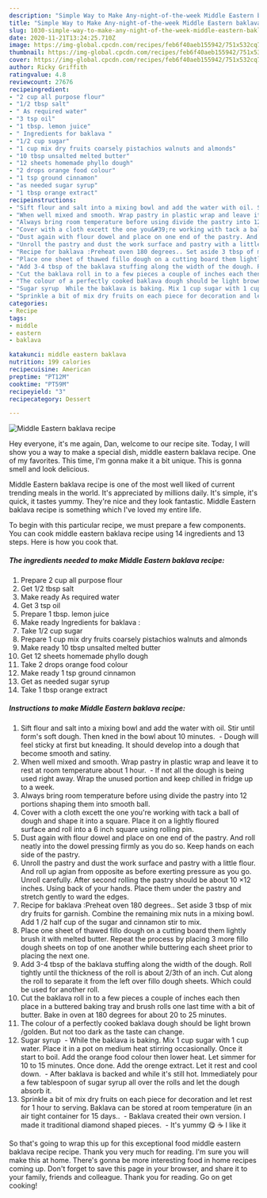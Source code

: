 ```yaml
---
description: "Simple Way to Make Any-night-of-the-week Middle Eastern baklava recipe"
title: "Simple Way to Make Any-night-of-the-week Middle Eastern baklava recipe"
slug: 1030-simple-way-to-make-any-night-of-the-week-middle-eastern-baklava-recipe
date: 2020-11-21T13:24:25.710Z
image: https://img-global.cpcdn.com/recipes/feb6f40aeb155942/751x532cq70/middle-eastern-baklava-recipe-recipe-main-photo.jpg
thumbnail: https://img-global.cpcdn.com/recipes/feb6f40aeb155942/751x532cq70/middle-eastern-baklava-recipe-recipe-main-photo.jpg
cover: https://img-global.cpcdn.com/recipes/feb6f40aeb155942/751x532cq70/middle-eastern-baklava-recipe-recipe-main-photo.jpg
author: Ricky Griffith
ratingvalue: 4.8
reviewcount: 27676
recipeingredient:
- "2 cup all purpose flour"
- "1/2 tbsp salt"
- " As required water"
- "3 tsp oil"
- "1 tbsp. lemon juice"
- " Ingredients for baklava "
- "1/2 cup sugar"
- "1 cup mix dry fruits coarsely pistachios walnuts and almonds"
- "10 tbsp unsalted melted butter"
- "12 sheets homemade phyllo dough"
- "2 drops orange food colour"
- "1 tsp ground cinnamon"
- "as needed sugar syrup"
- "1 tbsp orange extract"
recipeinstructions:
- "Sift flour and salt into a mixing bowl and add the water with oil. Stir until form&#39;s soft dough. Then kned in the bowl about 10 minutes.  Dough will feel sticky at first but kneading. It should develop into a dough that become smooth and satiny."
- "When well mixed and smooth. Wrap pastry in plastic wrap and leave it to rest at room temperature about 1 hour.  If not all the dough is being used right away. Wrap the unused portion and keep chilled in fridge up to a week."
- "Always bring room temperature before using divide the pastry into 12 portions shaping them into smooth ball."
- "Cover with a cloth excett the one you&#39;re working with tack a ball of dough and shape it into a square. Place it on a lightly floured surface and roll into a 6 inch square using rolling pin."
- "Dust again with flour dowel and place on one end of the pastry. And roll neatly into the dowel pressing firmly as you do so. Keep hands on each side of the pastry."
- "Unroll the pastry and dust the work surface and pastry with a little flour. And roll up agian from opposite as before exerting pressure as you go. Unroll carefully. After second rolling the pastry should be about 10 ×12 inches. Using back of your hands. Place them under the pastry and stretch gently to ward the edges."
- "Recipe for baklava :Preheat oven 180 degrees.. Set aside 3 tbsp of mix dry fruits for garnish. Combine the remaining mix nuts in a mixing bowl. Add 1 /2 half cup of the sugar and cinnamon stir to mix."
- "Place one sheet of thawed fillo dough on a cutting board them lightly brush it with melted butter. Repeat the process by placing 3 more fillo dough sheets on top of one another while buttering each sheet prior to placing the next one."
- "Add 3-4 tbsp of the baklava stuffing along the width of the dough. Roll tightly until the thickness of the roll is about 2/3th of an inch. Cut along the roll to separate it from the left over fillo dough sheets. Which could be used for another roll."
- "Cut the baklava roll in to a few pieces a couple of inches each then place in a buttered baking tray and brush rolls one last time with a bit of butter. Bake in oven at 180 degrees for about 20 to 25 minutes."
- "The colour of a perfectly cooked baklava dough should be light brown /golden. But not too dark as the taste can change."
- "Sugar syrup  While the baklava is baking. Mix 1 cup sugar with 1 cup water. Place it in a pot on medium heat stirring occasionally. Once it start to boil. Add the orange food colour then lower heat. Let simmer for 10 to 15 minutes. Once done. Add the orenge extract. Let it rest and cool down.  After baklava is backed and while it&#39;s still hot. Immediately pour a few tablespoon of sugar syrup all over the rolls and let the dough absorb it."
- "Sprinkle a bit of mix dry fruits on each piece for decoration and let rest for 1 hour to serving. Baklava can be stored at room temperature (in an air tight container for 15 days..  Baklava created their own version. I made it traditional diamond shaped pieces.  It&#39;s yummy 😋 ☕ I like it"
categories:
- Recipe
tags:
- middle
- eastern
- baklava

katakunci: middle eastern baklava 
nutrition: 199 calories
recipecuisine: American
preptime: "PT12M"
cooktime: "PT59M"
recipeyield: "3"
recipecategory: Dessert

---
```



![Middle Eastern baklava recipe](https://img-global.cpcdn.com/recipes/feb6f40aeb155942/751x532cq70/middle-eastern-baklava-recipe-recipe-main-photo.jpg)

Hey everyone, it's me again, Dan, welcome to our recipe site. Today, I will show you a way to make a special dish, middle eastern baklava recipe. One of my favorites. This time, I'm gonna make it a bit unique. This is gonna smell and look delicious.



Middle Eastern baklava recipe is one of the most well liked of current trending meals in the world. It's appreciated by millions daily. It's simple, it's quick, it tastes yummy. They're nice and they look fantastic. Middle Eastern baklava recipe is something which I've loved my entire life.


To begin with this particular recipe, we must prepare a few components. You can cook middle eastern baklava recipe using 14 ingredients and 13 steps. Here is how you cook that.

<!--inarticleads1-->

##### The ingredients needed to make Middle Eastern baklava recipe:

1. Prepare 2 cup all purpose flour
1. Get 1/2 tbsp salt
1. Make ready  As required water
1. Get 3 tsp oil
1. Prepare 1 tbsp. lemon juice
1. Make ready  Ingredients for baklava :
1. Take 1/2 cup sugar
1. Prepare 1 cup mix dry fruits coarsely pistachios walnuts and almonds
1. Make ready 10 tbsp unsalted melted butter
1. Get 12 sheets homemade phyllo dough
1. Take 2 drops orange food colour
1. Make ready 1 tsp ground cinnamon
1. Get as needed sugar syrup
1. Take 1 tbsp orange extract




<!--inarticleads2-->

##### Instructions to make Middle Eastern baklava recipe:

1. Sift flour and salt into a mixing bowl and add the water with oil. Stir until form&#39;s soft dough. Then kned in the bowl about 10 minutes.  - Dough will feel sticky at first but kneading. It should develop into a dough that become smooth and satiny.
1. When well mixed and smooth. Wrap pastry in plastic wrap and leave it to rest at room temperature about 1 hour.  - If not all the dough is being used right away. Wrap the unused portion and keep chilled in fridge up to a week.
1. Always bring room temperature before using divide the pastry into 12 portions shaping them into smooth ball.
1. Cover with a cloth excett the one you&#39;re working with tack a ball of dough and shape it into a square. Place it on a lightly floured surface and roll into a 6 inch square using rolling pin.
1. Dust again with flour dowel and place on one end of the pastry. And roll neatly into the dowel pressing firmly as you do so. Keep hands on each side of the pastry.
1. Unroll the pastry and dust the work surface and pastry with a little flour. And roll up agian from opposite as before exerting pressure as you go. Unroll carefully. After second rolling the pastry should be about 10 ×12 inches. Using back of your hands. Place them under the pastry and stretch gently to ward the edges.
1. Recipe for baklava :Preheat oven 180 degrees.. Set aside 3 tbsp of mix dry fruits for garnish. Combine the remaining mix nuts in a mixing bowl. Add 1 /2 half cup of the sugar and cinnamon stir to mix.
1. Place one sheet of thawed fillo dough on a cutting board them lightly brush it with melted butter. Repeat the process by placing 3 more fillo dough sheets on top of one another while buttering each sheet prior to placing the next one.
1. Add 3-4 tbsp of the baklava stuffing along the width of the dough. Roll tightly until the thickness of the roll is about 2/3th of an inch. Cut along the roll to separate it from the left over fillo dough sheets. Which could be used for another roll.
1. Cut the baklava roll in to a few pieces a couple of inches each then place in a buttered baking tray and brush rolls one last time with a bit of butter. Bake in oven at 180 degrees for about 20 to 25 minutes.
1. The colour of a perfectly cooked baklava dough should be light brown /golden. But not too dark as the taste can change.
1. Sugar syrup  - While the baklava is baking. Mix 1 cup sugar with 1 cup water. Place it in a pot on medium heat stirring occasionally. Once it start to boil. Add the orange food colour then lower heat. Let simmer for 10 to 15 minutes. Once done. Add the orenge extract. Let it rest and cool down.  - After baklava is backed and while it&#39;s still hot. Immediately pour a few tablespoon of sugar syrup all over the rolls and let the dough absorb it.
1. Sprinkle a bit of mix dry fruits on each piece for decoration and let rest for 1 hour to serving. Baklava can be stored at room temperature (in an air tight container for 15 days..  - Baklava created their own version. I made it traditional diamond shaped pieces.  - It&#39;s yummy 😋 ☕ I like it




So that's going to wrap this up for this exceptional food middle eastern baklava recipe recipe. Thank you very much for reading. I'm sure you will make this at home. There's gonna be more interesting food in home recipes coming up. Don't forget to save this page in your browser, and share it to your family, friends and colleague. Thank you for reading. Go on get cooking!
